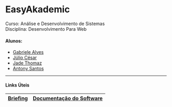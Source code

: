 # EasyAkademic
Curso: Análise e Desenvolvimento de Sistemas <br>
Disciplina: Desenvolvimento Para Web <br>
#### Alunos: 
- [Gabriele Alves](https://github.com/gabrielebonfim)
- [Júlio César](https://github.com/juliorodrigues1)
- [Jade Thomaz](https://github.com/JadeThom)
- [Antony Santos](https://github.com/Tonhass)


****
#### Links Úteis
| [Briefing](https://github.com/gabrielebonfim/EasyAkademic/blob/main/docs/briefing.png) | [Documentação do Software](https://github.com/gabrielebonfim/EasyAkademic/blob/main/docs/documentacao_software.md) |
|----------------------------------------------------------------------------------------|--------------------------------------------------------------------------------------------------------------------|

